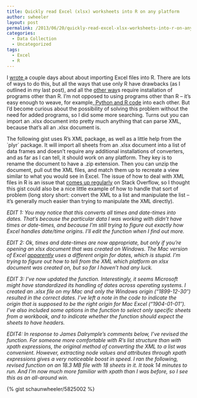 ```yaml
---
title: Quickly read Excel (xlsx) worksheets into R on any platform
author: swheeler
layout: post
permalink: /2013/06/20/quickly-read-excel-xlsx-worksheets-into-r-on-any-platform/
categories:
  - Data Collection
  - Uncategorized
tags:
  - Excel
  - R
---
```

I [wrote ][1]a couple days about about importing Excel files into R. There are lots of ways to do this, but all the ways that use only R have drawbacks (as I outlined in my last post), and all the [other way][2]s require installation of programs other than R. I&#8217;m not opposed to using programs other than R &#8211; it&#8217;s easy enough to weave, for example,[ Python and R code][3] into each other. But I&#8217;d become curious about the possibility of solving this problem without the need for added programs, so I did some more searching. Turns out you can import an .xlsx document into pretty much anything that can parse XML, because that&#8217;s all an .xlsx document is.<!--more-->

The following gist uses R&#8217;s XML package, as well as a little help from the \`plyr\` package. It will import all sheets from an .xlsx document into a list of data frames and doesn&#8217;t require any additional installations of converters, and as far as I can tell, it should work on any platform. They key is to rename the document to have a .zip extension. Then you can unzip the document, pull out the XML files, and match them up to recreate a view similar to what you would see in Excel. The issue of how to deal with XML files in R is an issue that [comes up regularly][4] on Stack Overflow, so I thought this gist could also be a nice little example of how to handle that sort of problem (long story short: convert the XML to a list and manipulate the list &#8211; it&#8217;s generally much easier than trying to manipulate the XML directly).

*EDIT 1: You may notice that this converts all times and date-times into dates. That&#8217;s because the particular data I was working with didn&#8217;t have times or date-times, and because I&#8217;m still trying to figure out exactly how Excel handles date/time origins. I&#8217;ll edit the function when I find out more.*

*EDIT 2: Ok, times and date-times are now appropriate, but only if you&#8217;re opening an xlsx document that was created on Windows. The Mac version of Excel [apparently][5] uses a different origin for dates, which is stupid. I&#8217;m trying to figure out how to tell from the XML which platform an xlsx document was created on, but so far I haven&#8217;t had any luck.*

*EDIT 3: I&#8217;ve now updated the function. Interestingly, it seems Microsoft might have standardized its handling of dates across operating systems. I created an .xlsx file on my Mac and only the Windows origin (&#8220;1899-12-30&#8243;) resulted in the correct dates. I&#8217;ve left a note in the code to indicate the origin that is supposed to be the right origin for Mac Excel (&#8220;1904-01-01&#8243;). I&#8217;ve also included some options in the function to select only specific sheets from a workbook, and to indicate whether the function should expect the sheets to have headers.*

*EDIT4: In response to James Dalrymple&#8217;s comments below, I&#8217;ve revised the function. For someone more comfortable with R&#8217;s list structure than with xpath expressions, the original method of converting the XML to a list was convenient. However, extracting node values and attributes through xpath expressions gives a very noticeable boost in speed. I ran the following, revised function on an 18.3 MB file with 18 sheets in it. It took 14 minutes to run. And I&#8217;m now much more familiar with xpath than I was before, so I see this as an all-around win.*

{% gist schaunwheeler/5825002 %}

 [1]: http://housesofstones.github.io/2013/06/18/quickly-read-excel-worksheets-into-r-windows-only-sorry/
 [2]: https://github.com/dilshod/xlsx2csv
 [3]: http://rpy.sourceforge.net/rpy2.html
 [4]: http://stackoverflow.com/search?q=%5Br%5D%2C+%5Bxml%5D
 [5]: https://stat.ethz.ch/pipermail/r-help/2011-March/270455.html
